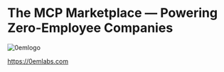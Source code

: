 # The MCP Marketplace —  Powering Zero-Employee Companies #

![0emlogo](https://github.com/user-attachments/assets/8805520c-c36f-4472-bb71-be11dce3a207)

https://0emlabs.com
